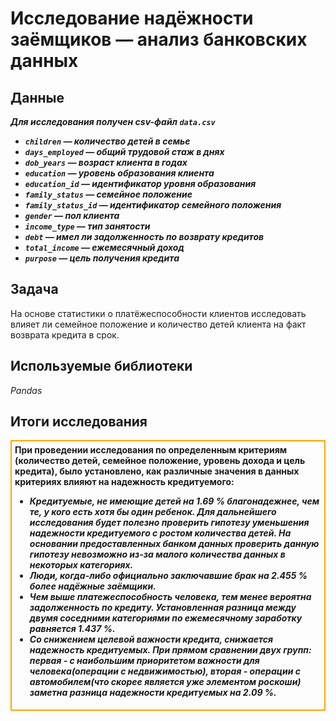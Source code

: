 # Исследование надёжности заёмщиков — анализ банковских данных

## Данные

__*Для исследования получен csv-файл `data.csv`*__

- __*`children` — количество детей в семье*__
- __*`days_employed` — общий трудовой стаж в днях*__
- __*`dob_years` — возраст клиента в годах*__
- __*`education` — уровень образования клиента*__
- __*`education_id` — идентификатор уровня образования*__
- __*`family_status` — семейное положение*__
- __*`family_status_id` — идентификатор семейного положения*__
- __*`gender` — пол клиента*__
- __*`income_type` — тип занятости*__
- __*`debt` — имел ли задолженность по возврату кредитов*__
- __*`total_income` — ежемесячный доход*__
- __*`purpose` — цель получения кредита*__

## Задача

На основе статистики о платёжеспособности клиентов исследовать влияет ли семейное положение и количество детей клиента на факт возврата кредита в срок.

## Используемые библиотеки
*Pandas*

## Итоги исследования

<div style="border:solid orange 2px; padding: 5px">

<div class="alert alert-info"> <b>При проведении исследования по определенным критериям (количество детей, семейное положение, уровень дохода и цель кредита), было установлено, как различные значения в данных критериях влияют на надежность кредитуемого:</b></div>

- __*Кредитуемые, не имеющие детей на 1.69 % благонадежнее, чем те, у кого есть хотя бы один ребенок. Для дальнейшего исследования будет полезно проверить гипотезу уменьшения надежности кредитуемого с ростом количества детей. На основании предоставленных банком данных проверить данную гипотезу невозможно из-за малого количества данных в некоторых категориях.*__
- __*Люди, когда-либо официально заключавшие брак на 2.455 % более надёжные заёмщики.*__
- __*Чем выше платежеспособность человека, тем менее вероятна задолженность по кредиту. Установленная разница между двумя соседними категориями по ежемесячному заработку равняется 1.437 %.*__
- __*Со снижением целевой важности кредита, снижается надежность кредитуемых. При прямом сравнении двух групп: первая - с наибольшим приоритетом важности для человека(операции с недвижимостью), вторая - операции с автомобилем(что скорее является уже элементом роскоши) заметна разница надежности кредитуемых на 2.09 %.*__
